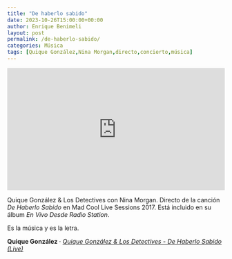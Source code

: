 ```yaml
---
title: "De haberlo sabido"
date: 2023-10-26T15:00:00+00:00
author: Enrique Benimeli
layout: post
permalink: /de-haberlo-sabido/
categories: Música
tags: [Quique González,Nina Morgan,directo,concierto,música]
---
```


<style>.embed-container { position: relative; padding-bottom: 56.25%; height: 0; overflow: hidden; max-width: 100%; } .embed-container iframe, .embed-container object, .embed-container embed { position: absolute; top: 0; left: 0; width: 100%; height: 100%; }</style><div class='embed-container'><iframe src='https://www.youtube.com/embed/gLn3oNOTo_A' frameborder='0' allowfullscreen></iframe></div>

Quique González & Los Detectives con Nina Morgan. Directo de la canción *De Haberlo Sabido* en Mad Cool Live Sessions 2017. Está incluido en su álbum *En Vivo Desde Radio Station*.

Es la música y es la letra.

**Quique González** · [*Quique González & Los Detectives - De Haberlo Sabido (Live)*](https://www.youtube.com/watch?v=gLn3oNOTo_A)
